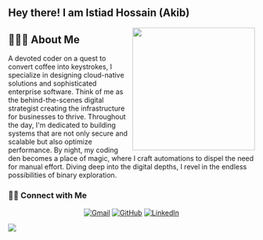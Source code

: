 ## Hey there! I am Istiad Hossain (Akib)

<img align='right' src="coding.gif" width="250">


## 👨🏻‍💻 About Me
A devoted coder on a quest to convert coffee into keystrokes, I specialize in designing cloud-native solutions and sophisticated enterprise software. Think of me as the behind-the-scenes digital strategist creating the infrastructure for businesses to thrive. Throughout the day, I'm dedicated to building systems that are not only secure and scalable but also optimize performance. By night, my coding den becomes a place of magic, where I craft automations to dispel the need for manual effort. Diving deep into the digital depths, I revel in the endless possibilities of binary exploration.

### 🤝🏻 Connect with Me

<p align="center">
	<a href="mailto:akib94dhk@gmail.com"><img src="https://img.icons8.com/bubbles/50/000000/gmail.png" alt="Gmail"/></a>
	<a href="https://github.com/notorious94"><img src="https://img.icons8.com/bubbles/50/000000/github.png" alt="GitHub"/></a>
	<a href="https://www.linkedin.com/in/akib94/"><img src="https://img.icons8.com/bubbles/50/000000/linkedin.png" alt="LinkedIn"/></a>
</p>

<a href="https://www.youtube.com/watch?v=dQw4w9WgXcQ"><img src="colorbar.gif"></a>

